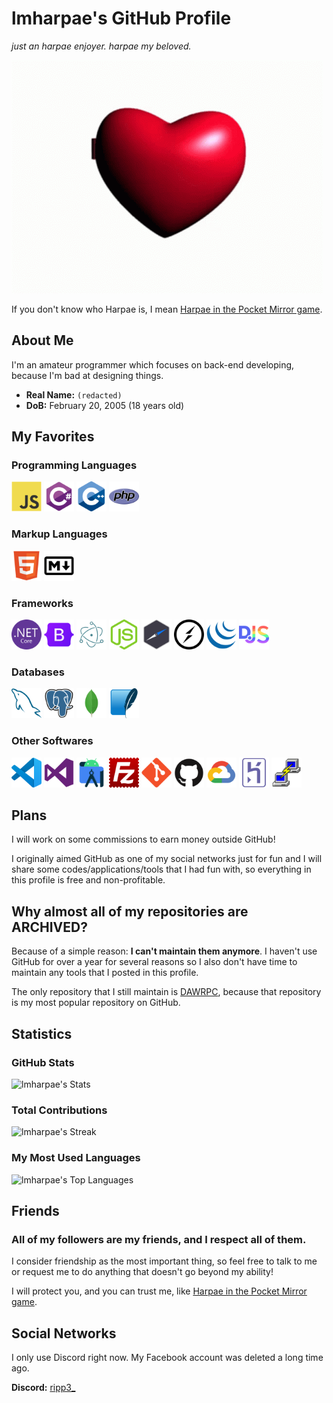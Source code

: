 # lmharpae's GitHub Profile

*just an harpae enjoyer. harpae my beloved.*

![harpae my beloved](harpae.gif)

If you don't know who Harpae is, I mean [Harpae in the Pocket Mirror game](https://pocketmirror.fandom.com/wiki/Harpae).

## About Me

I'm an amateur programmer which focuses on back-end developing, because I'm bad at designing things.

* **Real Name:** `(redacted)`
* **DoB:** February 20, 2005 (18 years old)

## My Favorites

### Programming Languages

<img style="width: auto; height: 48px" src="https://raw.githubusercontent.com/devicons/devicon/master/icons/javascript/javascript-original.svg" /> <img style="width: auto; height: 48px" src="https://raw.githubusercontent.com/devicons/devicon/master/icons/csharp/csharp-original.svg" /> <img style="width: auto; height: 48px" src="https://raw.githubusercontent.com/devicons/devicon/master/icons/cplusplus/cplusplus-original.svg" /> <img style="width: auto; height: 48px" src="https://raw.githubusercontent.com/devicons/devicon/master/icons/php/php-original.svg" />

### Markup Languages

<img style="width: auto; height: 48px" src="https://raw.githubusercontent.com/devicons/devicon/master/icons/html5/html5-original.svg" /> <img style="width: auto; height: 48px" src="https://raw.githubusercontent.com/devicons/devicon/master/icons/markdown/markdown-original.svg" />

### Frameworks

<img style="width: auto; height: 48px" src="https://raw.githubusercontent.com/devicons/devicon/master/icons/dotnetcore/dotnetcore-original.svg" /> <img style="width: auto; height: 48px" src="https://raw.githubusercontent.com/devicons/devicon/master/icons/bootstrap/bootstrap-original.svg" /> <img style="width: auto; height: 48px" src="https://raw.githubusercontent.com/devicons/devicon/master/icons/electron/electron-original.svg" /> <img style="width: auto; height: 48px" src="https://raw.githubusercontent.com/devicons/devicon/master/icons/nodejs/nodejs-original.svg" /> <img style="width: auto; height: 48px" src="https://raw.githubusercontent.com/devicons/devicon/master/icons/nodewebkit/nodewebkit-original.svg" /> <img style="width: auto; height: 48px" src="https://raw.githubusercontent.com/devicons/devicon/master/icons/socketio/socketio-original.svg" /> <img style="width: auto; height: 48px" src="https://raw.githubusercontent.com/devicons/devicon/master/icons/jquery/jquery-original.svg" /> <img style="width: auto; height: 48px" src="https://raw.githubusercontent.com/devicons/devicon/master/icons/discordjs/discordjs-original.svg" />

### Databases

<img style="width: auto; height: 48px" src="https://raw.githubusercontent.com/devicons/devicon/master/icons/mysql/mysql-original.svg" /> <img style="width: auto; height: 48px" src="https://raw.githubusercontent.com/devicons/devicon/master/icons/postgresql/postgresql-original.svg" /> <img style="width: auto; height: 48px" src="https://raw.githubusercontent.com/devicons/devicon/master/icons/mongodb/mongodb-original.svg" /> <img style="width: auto; height: 48px" src="https://raw.githubusercontent.com/devicons/devicon/master/icons/sqlite/sqlite-original.svg" />

### Other Softwares

<img style="width: auto; height: 48px" src="https://raw.githubusercontent.com/devicons/devicon/master/icons/vscode/vscode-original.svg" /> <img style="width: auto; height: 48px" src="https://raw.githubusercontent.com/devicons/devicon/master/icons/visualstudio/visualstudio-plain.svg" /> <img style="width: auto; height: 48px" src="https://raw.githubusercontent.com/devicons/devicon/master/icons/androidstudio/androidstudio-original.svg" /> <img style="width: auto; height: 48px" src="https://raw.githubusercontent.com/devicons/devicon/master/icons/filezilla/filezilla-plain.svg" /> <img style="width: auto; height: 48px" src="https://raw.githubusercontent.com/devicons/devicon/master/icons/git/git-original.svg" /> <img style="width: auto; height: 48px" src="https://raw.githubusercontent.com/devicons/devicon/master/icons/github/github-original.svg" /> <img style="width: auto; height: 48px" src="https://raw.githubusercontent.com/devicons/devicon/master/icons/googlecloud/googlecloud-original.svg" /> <img style="width: auto; height: 48px" src="https://raw.githubusercontent.com/devicons/devicon/master/icons/heroku/heroku-original.svg" /> <img style="width: auto; height: 48px" src="https://raw.githubusercontent.com/devicons/devicon/master/icons/putty/putty-original.svg" />

## Plans

I will work on some commissions to earn money outside GitHub!

I originally aimed GitHub as one of my social networks just for fun and I will share some codes/applications/tools that I had fun with, so everything in this profile is free and non-profitable.

## Why almost all of my repositories are ARCHIVED?

Because of a simple reason: **I can't maintain them anymore**. I haven't use GitHub for over a year for several reasons so I also don't have time to maintain any tools that I posted in this profile.

The only repository that I still maintain is [DAWRPC](https://github.com/lmharpae/DAWRPC), because that repository is my most popular repository on GitHub.

## Statistics

### GitHub Stats

![lmharpae's Stats](https://github-readme-stats.vercel.app/api?username=lmharpae&theme=vue-dark&show_icons=true&hide_border=true&count_private=true)

### Total Contributions

![lmharpae's Streak](https://github-readme-streak-stats.herokuapp.com/?user=lmharpae&theme=vue-dark&hide_border=true)

### My Most Used Languages

![lmharpae's Top Languages](https://github-readme-stats.vercel.app/api/top-langs/?username=lmharpae&theme=vue-dark&show_icons=true&hide_border=true&layout=compact)

## Friends

### All of my followers are my friends, and I respect all of them.

I consider friendship as the most important thing, so feel free to talk to me or request me to do anything that doesn't go beyond my ability!

I will protect you, and you can trust me, like [Harpae in the Pocket Mirror game](https://pocketmirror.fandom.com/wiki/Harpae).

## Social Networks

I only use Discord right now. My Facebook account was deleted a long time ago.

**Discord:** [ripp3_](https://discord.com/user/693107293516070944)